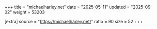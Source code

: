 +++
title = "michaelharley.net"
date = "2025-05-11"
updated = "2025-09-02"
weight = 53203

[extra]
source = "https://michaelharley.net/"
ratio = 90
size = 52
+++
